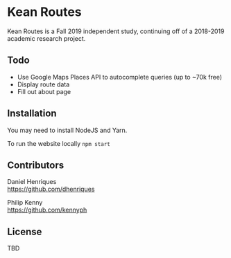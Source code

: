 # Kean Routes

Kean Routes is a Fall 2019 independent study, continuing off of a 2018-2019 academic research project. 

## Todo

* Use Google Maps Places API to autocomplete queries (up to ~70k free)
* Display route data
* Fill out about page

## Installation

You may need to install NodeJS and Yarn.


To run the website locally 
``
npm start
``

## Contributors

Daniel Henriques  
https://github.com/dhenriques
  
Philip Kenny  
https://github.com/kennyph


## License
TBD